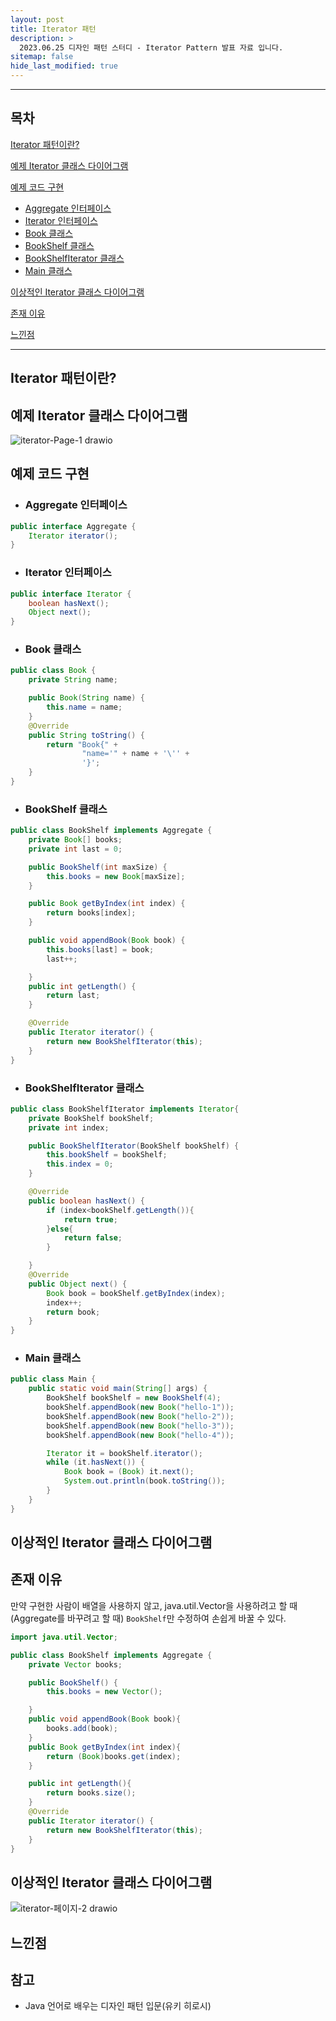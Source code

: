 ```yaml
---
layout: post
title: Iterator 패턴
description: >
  2023.06.25 디자인 패턴 스터디 - Iterator Pattern 발표 자료 입니다.
sitemap: false
hide_last_modified: true
---
```


---

## 목차

[Iterator 패턴이란?](#iterator-패턴이란?)

[예제 Iterator 클래스 다이어그램](#예제-iterator-클래스-다이어그램)

[예제 코드 구현](#예제-코드-구현)
- [Aggregate 인터페이스](#aggregate-인터페이스)
- [Iterator 인터페이스](#iterator-인터페이스)
- [Book 클래스](#book-클래스)
- [BookShelf 클래스](#bookshelf-클래스)
- [BookShelfIterator 클래스](#bookshelfiterator-클래스)
- [Main 클래스](#main-클래스)

[이상적인 Iterator 클래스 다이어그램](#이상적인-iterator-클래스-다이어그램)

[존재 이유](#존재-이유)

[느낀점](#느낀점)


---

## Iterator 패턴이란?

## 예제 Iterator 클래스 다이어그램
![iterator-Page-1 drawio](https://github.com/inh2613/inh2613.github.io/assets/62206617/061c9078-617b-4d84-9da5-ba2786be6010)


## 예제 코드 구현

- ### Aggregate 인터페이스
```java
public interface Aggregate {
    Iterator iterator();
}
```


- ### Iterator 인터페이스
```java
public interface Iterator {
    boolean hasNext();
    Object next();
}
```


- ### Book 클래스
```java
public class Book {
    private String name;

    public Book(String name) {
        this.name = name;
    }
    @Override
    public String toString() {
        return "Book{" +
                "name='" + name + '\'' +
                '}';
    }
}
```


- ### BookShelf 클래스
```java
public class BookShelf implements Aggregate {
    private Book[] books;
    private int last = 0;

    public BookShelf(int maxSize) {
        this.books = new Book[maxSize];
    }

    public Book getByIndex(int index) {
        return books[index];
    }

    public void appendBook(Book book) {
        this.books[last] = book;
        last++;

    }
    public int getLength() {
        return last;
    }

    @Override
    public Iterator iterator() {
        return new BookShelfIterator(this);
    }
}
```


- ### BookShelfIterator 클래스
```java
public class BookShelfIterator implements Iterator{
    private BookShelf bookShelf;
    private int index;

    public BookShelfIterator(BookShelf bookShelf) {
        this.bookShelf = bookShelf;
        this.index = 0;
    }

    @Override
    public boolean hasNext() {
        if (index<bookShelf.getLength()){
            return true;
        }else{
            return false;
        }

    }
    @Override
    public Object next() {
        Book book = bookShelf.getByIndex(index);
        index++;
        return book;
    }
}
```


- ### Main 클래스
```java
public class Main {
    public static void main(String[] args) {
        BookShelf bookShelf = new BookShelf(4);
        bookShelf.appendBook(new Book("hello-1"));
        bookShelf.appendBook(new Book("hello-2"));
        bookShelf.appendBook(new Book("hello-3"));
        bookShelf.appendBook(new Book("hello-4"));

        Iterator it = bookShelf.iterator();
        while (it.hasNext()) {
            Book book = (Book) it.next();
            System.out.println(book.toString());
        }
    }
}
```


## 이상적인 Iterator 클래스 다이어그램

## 존재 이유
만약 구현한 사람이 배열을 사용하지 않고, java.util.Vector을 사용하려고 할 때(Aggregate를 바꾸려고 할 때) `BookShelf`만 수정하여 손쉽게 바꿀 수 있다. 

```java
import java.util.Vector;

public class BookShelf implements Aggregate {
    private Vector books;

    public BookShelf() {
        this.books = new Vector();

    }
    public void appendBook(Book book){
        books.add(book);
    }
    public Book getByIndex(int index){
        return (Book)books.get(index);
    }

    public int getLength(){
        return books.size();
    }
    @Override
    public Iterator iterator() {
        return new BookShelfIterator(this);
    }
}
```

## 이상적인 Iterator 클래스 다이어그램
![iterator-페이지-2 drawio](https://github.com/inh2613/inh2613.github.io/assets/62206617/d72e4f8f-9dff-40ad-934c-99f41aa95806)

## 느낀점

## 참고
- Java 언어로 배우는 디자인 패턴 입문(유키 히로시)